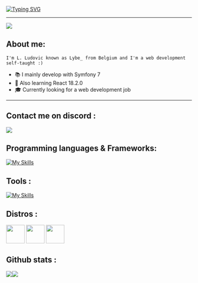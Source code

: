 [![Typing SVG](https://readme-typing-svg.demolab.com?font=Courgette&size=30&pause=1000&color=F7F7F7&random=false&width=435&lines=Hi+there+%2C+I'm+Lybe_+%F0%9F%A4%94)](https://git.io/typing-svg)

---

<img src="https://wallpaperaccess.com/full/6604090.gif">

## About me:

`I'm L. Ludovic known as Lybe_ from Belgium and I'm a web development self-taught :)`  
- 📚 I mainly develop with Symfony 7  
- 🎯 Also learning React 18.2.0  
- 🎓 Currently looking for a web development job  

---

## Contact me on discord :
<img src="https://discord.c99.nl/widget/theme-3/272039778206089224.png">

## Programming languages & Frameworks:
[![My Skills](https://skillicons.dev/icons?i=html,css,sass,js,nodejs,react,php,symfony)](https://skillicons.dev)

## Tools :
[![My Skills](https://skillicons.dev/icons?i=vscode,visualstudio,mysql)](https://skillicons.dev)

## Distros :
<p>
<img src="https://upload.wikimedia.org/wikipedia/commons/3/35/Tux.svg" height=50px width=50px>
<img src="https://cdn.jsdelivr.net/gh/devicons/devicon/icons/debian/debian-original.svg" height=50px width=50px>
<img src="https://cdn.jsdelivr.net/gh/devicons/devicon/icons/windows8/windows8-original.svg" height=50px width=50px>
</p>

## Github stats :
<div style="display: flex";>
  <a href="https://github.com/anuraghazra/github-readme-stats/blob/master/docs/readme_fr.md#personnalisation">
    <img src="https://github-readme-stats.vercel.app/api?username=lybe-source&theme=tokyonight&show_icons=true&include_all_commits=false&count_private=true&hide_rank=true&hide=prs,issues,contribs" />
  </a>
  <a href="https://github.com/anuraghazra/github-readme-stats/blob/master/docs/readme_fr.md#personnalisation">
    <img src="https://github-readme-stats.vercel.app/api/top-langs/?username=lybe-source&layout=compact&theme=tokyonight" />
  </a>
</div>
<!--
![Les Stats GitHub de Lybe_](https://github-readme-stats.vercel.app/api?username=lybe-source&theme=tokyonight&show_icons=true&count_private=true&include_all_commits=true)
[![Carte ReadMe](https://github-readme-stats.vercel.app/api/pin/?username=lybe-source&repo=lybe-source&show_owner=true&theme=tokyonight)](https://github.com/anuraghazra/github-readme-stats)
[![Top Langs](https://github-readme-stats.vercel.app/api/top-langs/?username=lybe-source&layout=compact&theme=tokyonight)](https://github.com/anuraghazra/github-readme-stats)
-->

